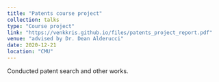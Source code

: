 ```yaml
---
title: "Patents course project"
collection: talks
type: "Course project"
link: "https://venkkris.github.io/files/patents_project_report.pdf"
venue: "advised by Dr. Dean Alderucci"
date: 2020-12-21
location: "CMU"
---
```

Conducted patent search and other works.
